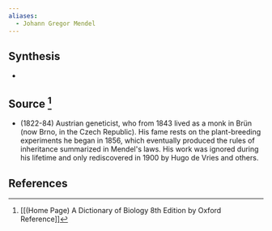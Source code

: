 ```yaml
---
aliases:
  - Johann Gregor Mendel
---
```

## Synthesis
- 
## Source [^1]
- (1822-84) Austrian geneticist, who from 1843 lived as a monk in Brün (now Brno, in the Czech Republic). His fame rests on the plant-breeding experiments he began in 1856, which eventually produced the rules of inheritance summarized in Mendel's laws. His work was ignored during his lifetime and only rediscovered in 1900 by Hugo de Vries and others.
## References

[^1]: [[(Home Page) A Dictionary of Biology 8th Edition by Oxford Reference]]